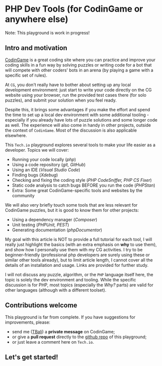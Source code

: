 # PHP Dev Tools (for CodinGame or anywhere else)

Note: This playground is work in progress!

## Intro and motivation

[CodinGame](https://www.codingame.com/) is a great coding site where you can practice and improve your coding skills in a fun way by solving puzzles or writing code for a bot that will compete with other coders' bots in an arena (by playing a game with a specific set of rules).

At `CG`, you don't really have to bother about setting up any local development environment: just start to write your code directly on the CG website using your browser, run the provided test cases there (for solo puzzles), and submit your solution when you feel ready.

Despite this, it brings some advantages if you make the effort and spend the time to set up a local dev environment with some additional tooling - especially if you already have lots of puzzle solutions and some longer code as well. The experience will also come in handy in other projects, outside the context of `CodinGame`. Most of the discussion is also applicable elsewhere.

This `Tech.io` playground explores several tools to make your life easier as a developer. Topics we will cover:

* Running your code locally (_php_)
* Using a code repository (_git, GitHub_)
* Using an IDE (_Visual Studio Code_)
* Finding bugs (_Xdebug_)
* Checking and fixing the coding style (_PHP CodeSniffer, PHP CS Fixer_)
* Static code analysis to catch bugs BEFORE you run the code (_PHPStan_)
* Extra: Some great CodinGame-specific tools and websites by the community

We will also very briefly touch some tools that are less relevant for CodinGame puzzles, but it is good to know them for other projects:

* Using a dependency manager (_Composer_)
* Unit testing (_PHPUnit, PEST_)
* Generating documentation (_phpDocumentor_)

My goal with this article is NOT to provide a full tutorial for each tool, I will really just highlight the basics (with an extra emphasis on __why__ to use them), and show how I personally use them with my CG activities. I try to be beginner-friendly (professional php developers are surely using these or similar other tools already), but to limit article length, I cannot cover all the details of an installation and usage. Links are provided for further study.

I will not discuss any puzzle, algorithm, or the `PHP` language itself here, the topic is solely the dev environment and tooling. While the specific discussion is for PHP, most topics (especially the _Why?_ parts) are valid for other languages (although with a different toolset).

## Contributions welcome

This playground is far from complete. If you have suggestions for improvements, please:

* send me ([TBali](https://www.codingame.com/profile/08e6e13d9f7cad047d86ec4d10c777500155033)) a __private message__ on CodinGame;
* or give a __pull request__ directly to the [github repo](https://github.com/tbali0524/playground-c2779db2) of this playground;
* or just leave a comment here on `Tech.io`.

## Let's get started!
